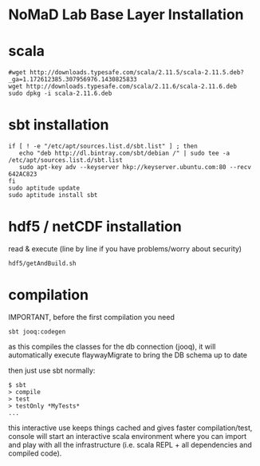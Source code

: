# NoMaD Lab Base Layer Installation


# scala

    #wget http://downloads.typesafe.com/scala/2.11.5/scala-2.11.5.deb?_ga=1.172612385.307956976.1430825833
    wget http://downloads.typesafe.com/scala/2.11.6/scala-2.11.6.deb
    sudo dpkg -i scala-2.11.6.deb

# sbt installation

    if [ ! -e "/etc/apt/sources.list.d/sbt.list" ] ; then
       echo "deb http://dl.bintray.com/sbt/debian /" | sudo tee -a /etc/apt/sources.list.d/sbt.list
       sudo apt-key adv --keyserver hkp://keyserver.ubuntu.com:80 --recv 642AC823
    fi
    sudo aptitude update
    sudo aptitude install sbt

# hdf5 / netCDF installation

read & execute (line by line if you have problems/worry about security)

    hdf5/getAndBuild.sh

# compilation

IMPORTANT, before the first compilation you need

    sbt jooq:codegen

as this compiles the classes for the db connection (jooq), it will automatically execute flaywayMigrate to bring the DB schema up to date

then just use sbt normally:

    $ sbt
    > compile
    > test
    > testOnly *MyTests*
    ...

this interactive use keeps things cached and gives faster compilation/test, console will start an interactive scala environment where you can import and play with all the infrastructure (i.e. scala REPL + all dependencies and compiled code).
